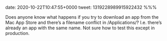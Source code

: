 date: 2020-10-22T10:47:55+0000
tweet: 1319228989915922432
%%%

Does anyone know what happens if you try to download an app from the Mac App Store and there’s a filename conflict in /Applications/? I.e. there’s already an app with the same name. Not sure how to test this except in production.
